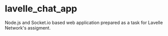 # lavelle_chat_app
Node.js and Socket.io based web application prepared as a task for Lavelle Network's assigment.
